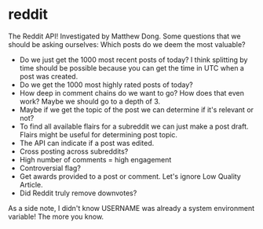 # reddit
The Reddit API! Investigated by Matthew Dong.
Some questions that we should be asking ourselves:
Which posts do we deem the most valuable?
- Do we just get the 1000 most recent posts of today? I think splitting by time should be possible because you can get the time in UTC when a post was created.
- Do we get the 1000 most highly rated posts of today?
- How deep in comment chains do we want to go? How does that even work? Maybe we should go to a depth of 3.
- Maybe if we get the topic of the post we can determine if it's relevant or not?
- To find all available flairs for a subreddit we can just make a post draft. Flairs might be useful for determining post topic.
- The API can indicate if a post was edited.
- Cross posting across subreddits?
- High number of comments = high engagement
- Controversial flag?
- Get awards provided to a post or comment. Let's ignore Low Quality Article.
- Did Reddit truly remove downvotes?

As a side note, I didn't know USERNAME was already a system environment variable! The more you know.
